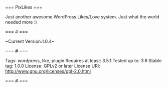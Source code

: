 === PixLikes ===

Just another awesome WordPress Likes/Love system. Just what the world needed more :)

=== # ===

~Current Version:1.0.4~

=== # ===

Tags: wordpress, like, plugin
Requires at least: 3.5.1
Tested up to: 3.6
Stable tag: 1.0.0
License: GPLv2 or later
License URI: http://www.gnu.org/licenses/gpl-2.0.html

=== # ===
